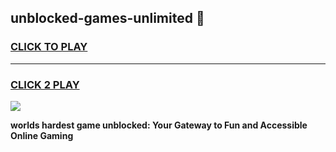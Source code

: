 
## unblocked-games-unlimited 👋
<h3>
<a href="https://premium.freeplayer.one?title=unblocked-games-unlimited&ref=14F">CLICK TO PLAY</a></h3>
<hr>

<h3>
<a href="https://premium.freeplayer.one?title=unblocked-games-unlimited&ref=14F">CLICK 2 PLAY</a>
  
</h3>

<a href="https://premium.freeplayer.one?title=unblocked-games-unlimited&ref=12F/"><img src="https://clearcache.store/games.png"></a>


**worlds hardest game unblocked: Your Gateway to Fun and Accessible Online Gaming**
